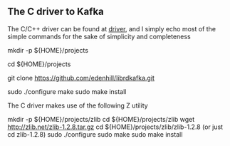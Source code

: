 ## The C driver to Kafka

The C/C++ driver can be found at [driver](https://github.com/edenhill/librdkafka), 
and I simply echo most of the simple commands for the sake of simplicity and completeness

mkdir -p ${HOME}/projects

cd ${HOME}/projects

git clone https://github.com/edenhill/librdkafka.git

sudo ./configure
make
sudo make install

The C driver makes use of the following Z utility

mkdir -p ${HOME}/projects/zlib
cd ${HOME}/projects/zlib
wget http://zlib.net/zlib-1.2.8.tar.gz
cd ${HOME}/projects/zlib/zlib-1.2.8 (or just cd zlib-1.2.8)
sudo ./configure
sudo make
sudo make install

